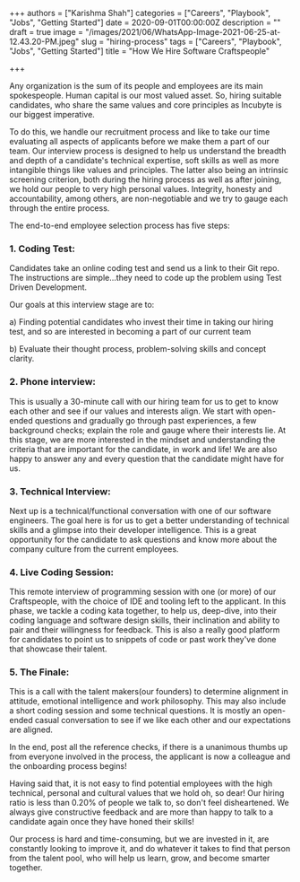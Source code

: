 +++
authors = ["Karishma Shah"]
categories = ["Careers", "Playbook", "Jobs", "Getting Started"]
date = 2020-09-01T00:00:00Z
description = ""
draft = true
image = "/images/2021/06/WhatsApp-Image-2021-06-25-at-12.43.20-PM.jpeg"
slug = "hiring-process"
tags = ["Careers", "Playbook", "Jobs", "Getting Started"]
title = "How We Hire Software Craftspeople"

+++


Any organization is the sum of its people and employees are its main spokespeople. Human capital is our most valued asset. So, hiring suitable candidates, who share the same values and core principles as Incubyte is our biggest imperative.

To do this, we handle our recruitment process and like to take our time evaluating all aspects of applicants before we make them a part of our team. Our interview process is designed to help us understand the breadth and depth of a candidate's technical expertise, soft skills as well as more intangible things like values and principles. The latter also being an intrinsic screening criterion, both during the hiring process as well as after joining, we hold our people to very high personal values. Integrity, honesty and accountability, among others, are non-negotiable and we try to gauge each through the entire process.

The end-to-end employee selection process has five steps:

### 1. Coding Test:

Candidates take an online coding test and send us a link to their Git repo. The instructions are simple…they need to code up the problem using Test Driven Development.

Our goals at this interview stage are to:

a) Finding potential candidates who invest their time in taking our hiring test, and so are interested in becoming a part of our current team

b) Evaluate their thought process, problem-solving skills and concept clarity.

### 2. Phone interview:

This is usually a 30-minute call with our hiring team for us to get to know each other and see if our values and interests align. We start with open-ended questions and gradually go through past experiences, a few background checks; explain the role and gauge where their interests lie. At this stage, we are more interested in the mindset and understanding the criteria that are important for the candidate, in work and life! We are also happy to answer any and every question that the candidate might have for us.

### 3. Technical Interview:

Next up is a technical/functional conversation with one of our software engineers. The goal here is for us to get a better understanding of technical skills and a glimpse into their developer intelligence. This is a great opportunity for the candidate to ask questions and know more about the company culture from the current employees.

### 4. Live Coding Session:

This remote interview of programming session with one (or more) of our Craftspeople, with the choice of IDE and tooling left to the applicant. In this phase, we tackle a coding kata together, to help us, deep-dive, into their coding language and software design skills, their inclination and ability to pair and their willingness for feedback. This is also a really good platform for candidates to point us to snippets of code or past work they've done that showcase their talent.

### 5. The Finale:

This is a call with the talent makers(our founders) to determine alignment in attitude, emotional intelligence and work philosophy. This may also include a short coding session and some technical questions. It is mostly an open-ended casual conversation to see if we like each other and our expectations are aligned.

In the end, post all the reference checks, if there is a unanimous thumbs up from everyone involved in the process, the applicant is now a colleague and the onboarding process begins!

Having said that, it is not easy to find potential employees with the high technical, personal and cultural values that we hold oh, so dear! Our hiring ratio is less than 0.20% of people we talk to, so don't feel disheartened. We always give constructive feedback and are more than happy to talk to a candidate again once they have honed their skills!

Our process is hard and time-consuming, but we are invested in it, are constantly looking to improve it, and do whatever it takes to find that person from the talent pool, who will help us learn, grow, and become smarter together.




